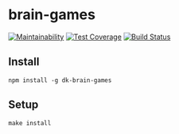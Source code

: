 # brain-games

[![Maintainability](https://api.codeclimate.com/v1/badges/de492b306fa2834a0280/maintainability)](https://codeclimate.com/github/DimaKabanov/project-lvl1-s256/maintainability)
[![Test Coverage](https://api.codeclimate.com/v1/badges/de492b306fa2834a0280/test_coverage)](https://codeclimate.com/github/DimaKabanov/project-lvl1-s256/test_coverage)
[![Build Status](https://travis-ci.org/DimaKabanov/project-lvl1-s256.svg?branch=master)](https://travis-ci.org/DimaKabanov/project-lvl1-s256)

## Install

```console
npm install -g dk-brain-games
```

## Setup

```console
make install
```
